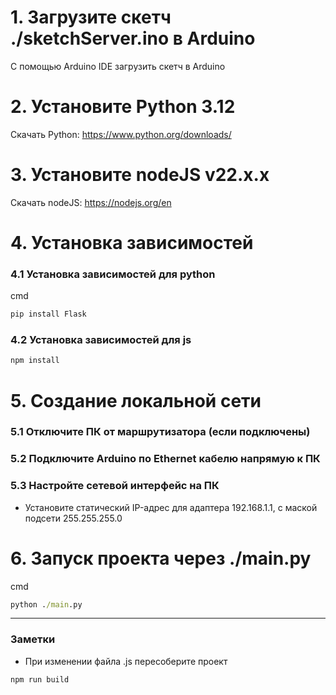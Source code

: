# 1. Загрузите скетч ./sketchServer.ino в Arduino
С помощью Arduino IDE загрузить скетч в Arduino
# 2. Установите Python 3.12
Скачать Python: https://www.python.org/downloads/
# 3. Установите nodeJS v22.x.x
Скачать nodeJS: https://nodejs.org/en
# 4. Установка зависимостей
### 4.1 Установка зависимостей для python
cmd
```cmd
pip install Flask
```
### 4.2 Установка зависимостей для js
```cmd
npm install
```
# 5. Создание локальной сети
### 5.1 Отключите ПК от маршрутизатора (если подключены)
### 5.2 Подключите Arduino по Ethernet кабелю напрямую к ПК
### 5.3 Настройте сетевой интерфейс на ПК
- Установите статический IP-адрес для адаптера 192.168.1.1, с маской подсети 255.255.255.0
# 6. Запуск проекта через ./main.py
cmd
```cmd
python ./main.py
```

-----
### Заметки
- При изменении файла .js пересоберите проект
```cmd
npm run build
```
